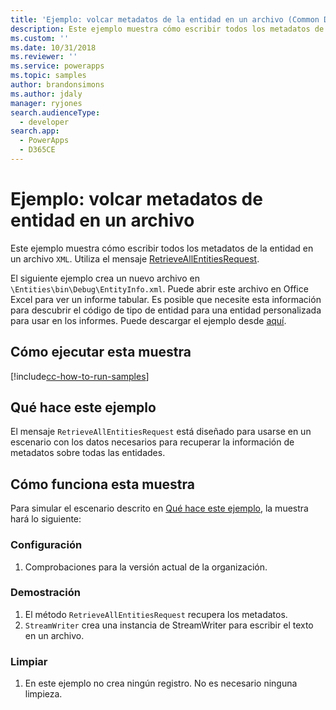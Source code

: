 ```yaml
---
title: 'Ejemplo: volcar metadatos de la entidad en un archivo (Common Data Service) | Microsoft Docs'
description: Este ejemplo muestra cómo escribir todos los metadatos de la entidad en un archivo XML.
ms.custom: ''
ms.date: 10/31/2018
ms.reviewer: ''
ms.service: powerapps
ms.topic: samples
author: brandonsimons
ms.author: jdaly
manager: ryjones
search.audienceType:
  - developer
search.app:
  - PowerApps
  - D365CE
---
```

# <a name="sample-dump-entity-metadata-to-a-file"></a>Ejemplo: volcar metadatos de entidad en un archivo

Este ejemplo muestra cómo escribir todos los metadatos de la entidad en un archivo `XML`. Utiliza el mensaje [RetrieveAllEntitiesRequest](https://docs.microsoft.com/dotnet/api/microsoft.xrm.sdk.messages.retrieveallentitiesrequest?view=dynamics-general-ce-9).

El siguiente ejemplo crea un nuevo archivo en `\Entities\bin\Debug\EntityInfo.xml`. Puede abrir este archivo en Office Excel para ver un informe tabular. Es posible que necesite esta información para descubrir el código de tipo de entidad para una entidad personalizada para usar en los informes. Puede descargar el ejemplo desde [aquí](https://github.com/Microsoft/PowerApps-Samples/tree/master/cds/orgsvc/C%23/DumpEntityMetadata).

## <a name="how-to-run-this-sample"></a>Cómo ejecutar esta muestra

[!include[cc-how-to-run-samples](../../includes/cc-how-to-run-samples.md)]

## <a name="what-this-sample-does"></a>Qué hace este ejemplo

El mensaje `RetrieveAllEntitiesRequest` está diseñado para usarse en un escenario con los datos necesarios para recuperar la información de metadatos sobre todas las entidades.

## <a name="how-this-sample-works"></a>Cómo funciona esta muestra

Para simular el escenario descrito en [Qué hace este ejemplo](#what-this-sample-does), la muestra hará lo siguiente:

### <a name="setup"></a>Configuración

1. Comprobaciones para la versión actual de la organización.


### <a name="demonstrate"></a>Demostración

1. El método `RetrieveAllEntitiesRequest` recupera los metadatos. 
1. `StreamWriter` crea una instancia de StreamWriter para escribir el texto en un archivo.

### <a name="clean-up"></a>Limpiar

1. En este ejemplo no crea ningún registro. No es necesario ninguna limpieza.


